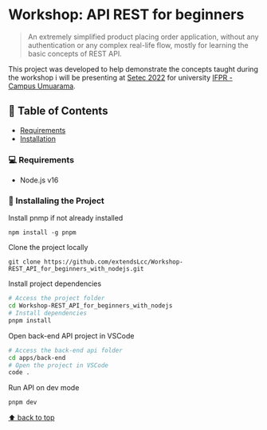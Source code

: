 
# Workshop: API REST for beginners

> An extremely simplified product placing order application, without any authentication or any complex real-life flow, mostly for learning the basic concepts of REST API.

This project was developed to help demonstrate the concepts taught during the workshop i will be presenting at [Setec 2022](https://www.even3.com.br/setec2022umuarama/) for university [IFPR - Campus Umuarama](https://umuarama.ifpr.edu.br/).

## :pushpin: Table of Contents

* [Requirements](#computer-requirements)
* [Installation](#wrench-installaling-the-project)

### :computer: Requirements


* Node.js v16

### :wrench: Installaling the Project

Install pnmp if not already installed
```
npm install -g pnpm
```
Clone the project locally
```
git clone https://github.com/extendsLcc/Workshop-REST_API_for_beginners_with_nodejs.git
```
Install project dependencies
```sh
# Access the project folder
cd Workshop-REST_API_for_beginners_with_nodejs
# Install dependencies
pnpm install
```
Open back-end API project in VSCode
```sh
# Access the back-end api folder
cd apps/back-end
# Open the project in VSCode
code .
```
Run API on dev mode
```sh
pnpm dev
```

[⬆ back to top](#workshop-api-rest-for-beginners)
